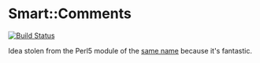 # Smart::Comments

[![Build Status](https://travis-ci.org/nicqrocks/perl6-smart-comments.svg?branch=master)](https://travis-ci.org/nicqrocks/perl6-smart-comments)

Idea stolen from the Perl5 module of the [same name](https://metacpan.org/pod/Smart::Comments) because it's fantastic.
